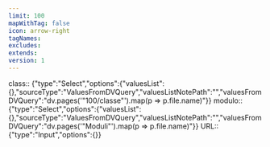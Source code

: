 ```yaml
---
limit: 100
mapWithTag: false
icon: arrow-right
tagNames: 
excludes: 
extends: 
version: 1
---
```

class:: {"type":"Select","options":{"valuesList":{},"sourceType":"ValuesFromDVQuery","valuesListNotePath":"","valuesFromDVQuery":"dv.pages('\"100/classe\"').map(p => p.file.name)"}}
modulo:: {"type":"Select","options":{"valuesList":{},"sourceType":"ValuesFromDVQuery","valuesListNotePath":"","valuesFromDVQuery":"dv.pages('\"Moduli\"').map(p => p.file.name)"}}
URL:: {"type":"Input","options":{}}